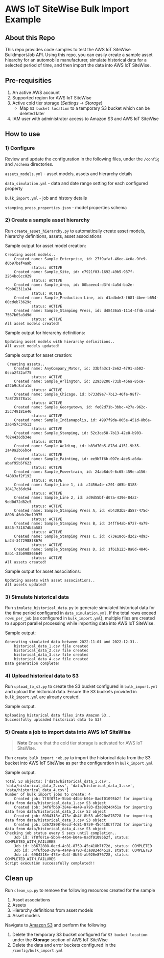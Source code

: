 # AWS IoT SiteWise Bulk Import Example

## About this Repo
This repo provides code samples to test the AWS IoT SiteWise BulkImportJob API. Using this repo, you can easily create a sample asset hiearchy for an automobile manufacturer, simulate historical data for a selected period of time, and then import the data into AWS IoT SiteWise.

## Pre-requisities
1. An active AWS account
2. Supported region for AWS IoT SiteWise
3. Active cold tier storage (*Settings* -> *Storage*)
   - Map `S3 bucket location` to a temporary S3 bucket which can be deleted later
4. IAM user with administrator access to Amazon S3 and AWS IoT SiteWise

## How to use
### 1) Configure
Review and update the configuration in the following files, under the `/config` and `/schema` directories.

`assets_models.yml` - asset models, assets and hierarchy details

`data_simulation.yml` - data and date range setting for each configured property

`bulk_import.yml` - job and history details

`stamping_press_properties.json` - model properties schema

### 2) Create a sample asset hierarchy

Run `create_asset_hierarchy.py` to automatically create asset models, hierarchy definitions, assets, asset associations

Sample output for asset model creation:

    Creating asset models..
        Created name: Sample_Enterprise, id: 27f9afaf-46ec-4c0a-9fe9-d0b97bef4a9b
                status: ACTIVE
        Created name: Sample_Site, id: c7921f03-1692-49b5-937f-2264bc6cc029
                status: ACTIVE
        Created name: Sample_Area, id: 00baeec4-d3fd-4a5d-ba2e-f9b062311a34
                status: ACTIVE
        Created name: Sample_Production Line, id: d1adbde3-f681-4bee-b654-60cdeb73629c
                status: ACTIVE
        Created name: Sample_Stamping Press, id: d48436a5-1114-4f4b-a3ad-7567b65a3d9d
                status: ACTIVE
    All asset models created!

Sample output for hierarchy definitions:

    Updating asset models with hierarchy definitions..
    All asset models updated!

Sample output for asset creation:

     Creating assets..
        Created name: AnyCompany_Motor, id: 33bfa3c1-2e62-4791-a502-0cca2f32af75
                status: ACTIVE
        Created name: Sample_Arlington, id: 22938200-731b-456a-85ce-d22b9c8afa1d
                status: ACTIVE
        Created name: Sample_Chicago, id: b733d9e7-7b13-46fe-98f7-7a8f25378a1c
                status: ACTIVE
        Created name: Sample_Georgetown, id: fe02d71b-3bbc-427a-962c-25c749181e46
                status: ACTIVE
        Created name: Sample_Indianapolis, id: 4997f9da-805e-451d-8b6a-2a6457c34513
                status: ACTIVE
        Created name: Sample_Stamping, id: 52c3ce58-7b13-42e8-b903-f024436db34e
                status: ACTIVE
        Created name: Sample_Welding, id: b83d70b5-878d-4151-9b35-2a48a2b66bc4
                status: ACTIVE
        Created name: Sample_Painting, id: ee9b7f6b-097e-4ee5-a6da-abaf95b5f623
                status: ACTIVE
        Created name: Sample_Powertrain, id: 24ab8dc9-6c65-459e-a156-f4883af2f192
                status: ACTIVE
        Created name: Sample_Line 1, id: a2456a4e-c201-465b-8188-38417c36dc94
                status: ACTIVE
        Created name: Sample_Line 2, id: ad9d55bf-d07a-439e-84a2-9dd0d72d82c5
                status: ACTIVE
        Created name: Sample_Stamping Press A, id: eb4303b5-d587-475d-8898-46dc2be19975
                status: ACTIVE
        Created name: Sample_Stamping Press B, id: 34ff64ab-6727-4a79-8845-73187db3a583
                status: ACTIVE
        Created name: Sample_Stamping Press C, id: c73e18c6-d2d2-4d93-ba24-3472988f8676
                status: ACTIVE
        Created name: Sample_Stamping Press D, id: 1f61b123-8a0d-4846-8ab1-33b090865649
                status: ACTIVE
    All assets created!

Sample output for asset associations:

    Updating assets with asset associations..
    All assets updated!


### 3) Simulate historical data

Run `simulate_historical_data.py` to generate simulated historical data for the time period configured in `data_simulation.yml`. If the total rows exceed `rows_per_job` (as configured in `bulk_import.yml`), multiple files are created to support parallel processing while importing data into AWS IoT SiteWise.

Sample output:

    Generating simulated data between 2022-11-01 and 2022-12-31..
        historical_data_1.csv file created
        historical_data_2.csv file created
        historical_data_3.csv file created
        historical_data_4.csv file created
    Data generation complete!

### 4) Upload historical data to S3

Run `upload_to_s3.py` to create the S3 bucket configured in `bulk_import.yml` and upload the historical data. Ensure the S3 buckets provided in `bulk_import.yml` are already created.

Sample output.

    Uploading historical data files into Amazon S3..
    Successfully uploaded historical data to S3!

### 5) Create a job to import data into AWS IoT SiteWise

> **Note**
> Ensure that the cold tier storage is activated for AWS IoT SiteWise.

Run `create_bulk_import_job.py` to import the historical data from the S3 bucket into AWS IoT SiteWise as per the configuration in `bulk_import.yml`

Sample output.

    Total S3 objects: ['data/historical_data_1.csv', 'data/historical_data_2.csv', 'data/historical_data_3.csv', 'data/historical_data_4.csv']
    Number of bulk import jobs to create: 4
        Created job: 7f8f071e-5bb4-44b4-b04e-8adf01095b2f for importing data from data/historical_data_1.csv S3 object
        Created job: 34f6fb60-384e-4a49-a793-d3a0824d451a for importing data from data/historical_data_2.csv S3 object
        Created job: 6984318e-473e-4b4f-8b53-ab920e876728 for importing data from data/historical_data_3.csv S3 object
        Created job: b3672808-0ecd-4c81-8759-45c418b7f72d for importing data from data/historical_data_4.csv S3 object
    Checking job status every 5 secs until completion..
        Job id: 7f8f071e-5bb4-44b4-b04e-8adf01095b2f, status: COMPLETED_WITH_FAILURES
        Job id: b3672808-0ecd-4c81-8759-45c418b7f72d, status: COMPLETED
        Job id: 34f6fb60-384e-4a49-a793-d3a0824d451a, status: COMPLETED
        Job id: 6984318e-473e-4b4f-8b53-ab920e876728, status: COMPLETED_WITH_FAILURES
    Script execution successfully completed!!

## Clean up
Run `clean_up.py` to remove the following resources created for the sample
1. Asset associations
2. Assets
3. Hierarchy definitions from asset models
4. Asset models
        
Navigate to [Amazon S3](https://s3.console.aws.amazon.com/s3/home) and perform the following
1.	Delete the temporary S3 bucket configured for `S3 bucket location` under the **Storage** section of AWS IoT SiteWise
2.	Delete the data and error buckets configured in the `/config/bulk_import.yml`
